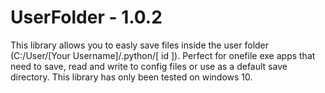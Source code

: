 # UserFolder - 1.0.2
This library allows you to easly save files inside the user folder (C:/User/[Your Username]/.python/[ id ]). Perfect for onefile exe apps that need to save, read and write to config files or use as a default save directory. This library has only been tested on windows 10.